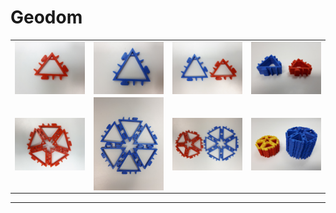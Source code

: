 # Geodom

<table>
    <tr>
        <td>
            <img src="building.block_red.jpg" width=300 align=center> 
        </td>
        <td>
            <img src="building.block_blue.jpg" width=300 align=center> 
        </td>
        <td>
            <img src="building.block_together.jpg" width=300 align=center> 
        </td>
        <td>
            <img src="building.block_together_pack.jpg" width=300 align=center> 
        </td>
    </tr>
    <tr>
        <td>
            <img src="fiveangle.jpg" width=300 align=center> 
        </td>
        <td>
            <img src="sixangle.jpg" width=300 align=center> 
        </td>
        <td>
            <img src="sixangle.and.fiveangle.jpg" width=300 align=center> 
        </td>
        <td>
            <img src="sixangle.and.fiveangle_pack.jpg" width=300 align=center> 
        </td>
    </tr>
</table>

---







